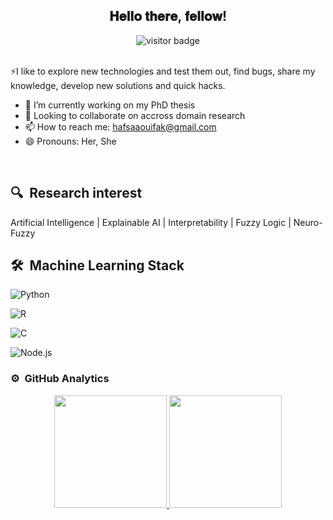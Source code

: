 <div align="center">
 <h2> 𝐇𝐞𝐥𝐥𝐨 𝐭𝐡𝐞𝐫𝐞, 𝐟𝐞𝐥𝐥𝐨𝐰! </h2>
<img src="https://visitor-badge.glitch.me/badge?page_id=HafsaaOuifak&left_color=green&right_color=red" alt="visitor badge"/>
</div>

 <br/>  

⚡I like to explore new technologies and test them out, find bugs, share my knowledge, develop new solutions and quick hacks.
- 🔭 I’m currently working on my PhD thesis
- 👯 Looking to collaborate on accross domain research
- 📫 How to reach me: hafsaaouifak@gmail.com
- 😄 Pronouns: Her, She
<br>

## 🔍	&nbsp;Research interest
Artificial Intelligence | Explainable AI | Interpretability | Fuzzy Logic | Neuro-Fuzzy
<br>

## 🛠 &nbsp;Machine Learning Stack

![Python](https://img.shields.io/badge/-Python-05122A?style=flat&logo=python)&nbsp;

![R](https://img.shields.io/badge/-R-05122A?style=flat&logo=r)&nbsp;

![C](https://img.shields.io/badge/-C-05122A?style=flat&logo=C&logoColor=A8B9CC)&nbsp;

![Node.js](https://img.shields.io/badge/-Node.js-05122A?style=flat&logo=node.js)&nbsp;
<br>
### ⚙️ &nbsp;GitHub Analytics

<p align="center">
<a href="https://github.com/HafsaaOuifak">
  <img height="180em" src="https://github-readme-stats-eight-theta.vercel.app/api?username=HafsaaOuifak&show_icons=true&theme=algolia&include_all_commits=true&count_private=true"/>
  <img height="180em" src="https://github-readme-stats-eight-theta.vercel.app/api/top-langs/?username=HafsaaOuifak&layout=compact&langs_count=8&theme=algolia"/>
</a>
</p>




